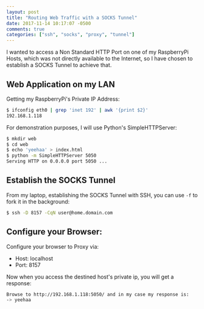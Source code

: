 ```yaml
---
layout: post
title: "Routing Web Traffic with a SOCKS Tunnel"
date: 2017-11-14 10:17:07 -0500
comments: true
categories: ["ssh", "socks", "proxy", "tunnel"] 
---
```


I wanted to access a Non Standard HTTP Port on one of my RaspberryPi Hosts, which was not directly available to the Internet, so I have chosen to establish a SOCKS Tunnel to achieve that.

## Web Application on my LAN

Getting my RaspberryPi's Private IP Address:

```bash
$ ifconfig eth0 | grep 'inet 192' | awk '{print $2}'
192.168.1.118
```

For demonstration purposes, I will use Python's SimpleHTTPServer:

```bash
$ mkdir web
$ cd web
$ echo 'yeehaa' > index.html
$ python -m SimpleHTTPServer 5050
Serving HTTP on 0.0.0.0 port 5050 ...
```

## Establish the SOCKS Tunnel

From my laptop, establishing the SOCKS Tunnel with SSH, you can use `-f` to fork it in the background:

```bash
$ ssh -D 8157 -CqN user@home.domain.com
```

## Configure your Browser:

Configure your browser to Proxy via:

- Host: localhost
- Port: 8157

Now when you access the destined host's private ip, you will get a response:

```bash
Browse to http://192.168.1.118:5050/ and in my case my response is:
-> yeehaa
```
